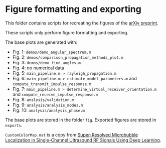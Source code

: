 # Figure formatting and exporting

This folder contains scripts for recreating the figures of the [arXiv preprint](https://arxiv.org/abs/2509.22090).

These scripts only perform figure formatting and exporting.

The base plots are generated with:
- Fig. 1:  `demos/demo_angular_spectrum.m`
- Fig. 2:  `demos/comparison_propagation_methods_plot.m`
- Fig. 3:  `demos/demo_find_angles.m`
- Fig. 4:  no numerical data
- Fig. 5:  `main_pipeline.m > rayleigh_propagation.m`
- Fig. 6:  `main_pipeline.m > estimate_model_parameters.m` and `compute_transmit_impulse_response.m`
- Fig. 7:  `main_pipeline.m > determine_virtual_receiver_orientation.m` and `compute_receive_impulse_response.m`
- Fig. 8:  `analysis/validation.m`
- Fig. 9:  `analysis/analysis_modes.m`
- Fig. 10: `analysis/analysis_phase.m`

The base plots are stored in the folder `fig`.
Exported figures are stored in `exports`.

`CustomColorMap.mat` is a copy from [Super-Resolved Microbubble Localization in Single-Channel Ultrasound RF Signals Using Deep Learning](https://github.com/MIAGroupUT/SRML-1D/tree/main/RF_simulator/ColorMapMaker).
